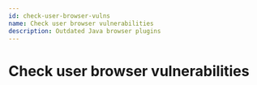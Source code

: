 ```yaml
---
id: check-user-browser-vulns
name: Check user browser vulnerabilities
description: Outdated Java browser plugins
---
```

# Check user browser vulnerabilities






